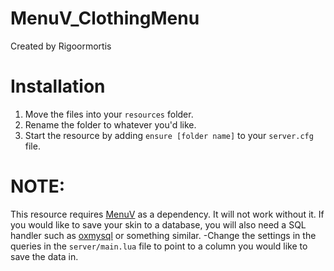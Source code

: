 # MenuV_ClothingMenu
 Created by Rigoormortis

# Installation
1. Move the files into your `resources` folder.
2. Rename the folder to whatever you'd like.
3. Start the resource by adding `ensure [folder name]` to your `server.cfg` file.

# NOTE:
This resource requires [MenuV](https://github.com/ThymonA/menuv) as a dependency. It will not work without it.
If you would like to save your skin to a database, you will also need a SQL handler such as [oxmysql](https://github.com/overextended/oxmysql/) or something similar.
 -Change the settings in the queries in the `server/main.lua` file to point to a column you would like to save the data in.
